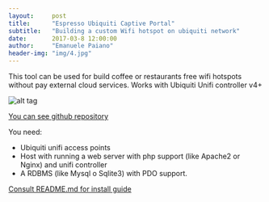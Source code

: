 ```yaml
---
layout:     post
title:      "Espresso Ubiquiti Captive Portal"
subtitle:   "Building a custom Wifi hotspot on ubiquiti network"
date:       2017-03-8 12:00:00
author:     "Emanuele Paiano"
header-img: "img/4.jpg"
---
```


<p>This tool can be used for build coffee or restaurants free wifi hotspots without pay external cloud services. Works with Ubiquiti Unifi controller v4+</p>

![alt tag](https://github.com/emanuelepaiano/espresso-freewifi-portal/blob/master/screenshots/en.png?raw=true)

<p><a href="https://github.com/emanuelepaiano/espresso-portal">You can see github repository</a></p>

<p>You need:
<ul>
<li>Ubiquiti unifi access points</li>
<li>Host with running a web server with php support (like Apache2 or Nginx) and unifi controller</li>
<li>A RDBMS (like Mysql o Sqlite3) with PDO support.</li>
</ul>
</p>

<p><a href="https://github.com/emanuelepaiano/espresso-portal/blob/master/README.md">Consult README.md for install guide</a></p>




